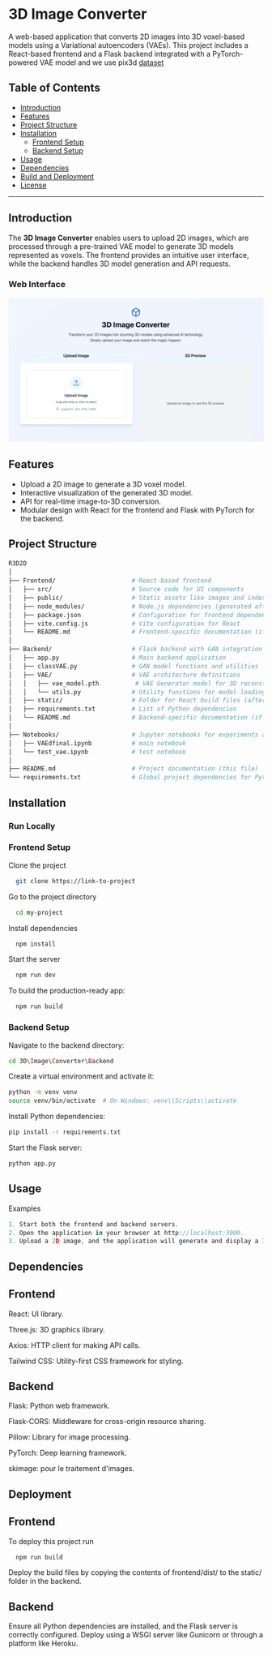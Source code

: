 # 3D Image Converter

A web-based application that converts 2D images into 3D voxel-based models using a Variational autoencoders (VAEs). This project includes a React-based frontend and a Flask backend integrated with a PyTorch-powered VAE model and we use pix3d [dataset](http://pix3d.csail.mit.edu/data/pix3d.zip)


## Table of Contents

- [Introduction](#introduction)
- [Features](#features)
- [Project Structure](#project-structure)
- [Installation](#installation)
  - [Frontend Setup](#frontend-setup)
  - [Backend Setup](#backend-setup)
- [Usage](#usage)
- [Dependencies](#dependencies)
- [Build and Deployment](#deployment)
- [License](#license)

---

## Introduction

The **3D Image Converter** enables users to upload 2D images, which are processed through a pre-trained VAE model to generate 3D models represented as voxels. The frontend provides an intuitive user interface, while the backend handles 3D model generation and API requests.

### Web Interface

![3D Image Converter Web Interface](images/web_app_interface.png)

## Features

- Upload a 2D image to generate a 3D voxel model.
- Interactive visualization of the generated 3D model.
- API for real-time image-to-3D conversion.
- Modular design with React for the frontend and Flask with PyTorch for the backend.

## Project Structure

```bash
R3D2D
│
├── Frontend/                     # React-based frontend
│   ├── src/                      # Source code for UI components
│   ├── public/                   # Static assets like images and index.html
│   ├── node_modules/             # Node.js dependencies (generated after npm install)
│   ├── package.json              # Configuration for frontend dependencies and scripts
│   ├── vite.config.js            # Vite configuration for React
│   └── README.md                 # Frontend-specific documentation (if any)
│
├── Backend/                      # Flask backend with GAN integration
│   ├── app.py                    # Main backend application
│   ├── classVAE.py               # GAN model functions and utilities
│   ├── VAE/                      # VAE architecture definitions
│   │   ├── vae_model.pth          # VAE Generator model for 3D reconstruction
│   │   └── utils.py              # Utility functions for model loading and preprocessing
│   ├── static/                   # Folder for React build files (after deployment)
│   ├── requirements.txt          # List of Python dependencies
│   └── README.md                 # Backend-specific documentation (if any)
│
├── Notebooks/                    # Jupyter notebooks for experiments and analysis
│   ├── VAEdfinal.ipynb           # main notebook
│   └── test_vae.ipynb            # test notebook 
│
├── README.md                     # Project documentation (this file)
└── requirements.txt              # Global project dependencies for Python

```



## Installation





   



### Run Locally

### Frontend Setup

Clone the project

```bash
  git clone https://link-to-project
```

Go to the project directory

```bash
  cd my-project
```

Install dependencies

```bash
  npm install
```

Start the server

```bash
  npm run dev
```

To build the production-ready app:

```bash
  npm run build
```
### Backend Setup

Navigate to the backend directory:

```bash
cd 3D\Image\Converter\Backend
```
Create a virtual environment and activate it:

```bash
python -m venv venv
source venv/bin/activate  # On Windows: venv\\Scripts\\activate
```

Install Python dependencies: 
```bash
pip install -r requirements.txt
```

Start the Flask server: 
```bash
python app.py
```



## Usage
Examples

```javascript
1. Start both the frontend and backend servers.
2. Open the application in your browser at http://localhost:3000.
3. Upload a 2D image, and the application will generate and display a 3D model.
```


## Dependencies


## Frontend
React: UI library.

Three.js: 3D graphics library.

Axios: HTTP client for making API calls.

Tailwind CSS: Utility-first CSS framework for styling.

## Backend
Flask: Python web framework.

Flask-CORS: Middleware for cross-origin resource sharing.

Pillow: Library for image processing.

PyTorch: Deep learning framework.

skimage: pour le traitement d'images.
## Deployment

## Frontend
To deploy this project run

```bash
  npm run build
```

Deploy the build files by copying the contents of frontend/dist/ to the static/ folder in the backend.

## Backend
Ensure all Python dependencies are installed, and the Flask server is correctly configured. Deploy using a WSGI server like Gunicorn or through a platform like Heroku.

